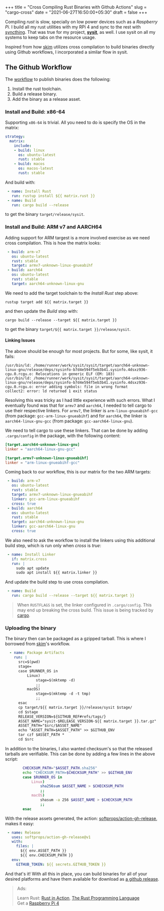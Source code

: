 +++
title = "Cross Compiling Rust Binaries with Github Actions"
slug = "cargo-cross"
date = "2021-06-27T16:50:00+05:30"
draft = false
+++

Compiling _rust_ is slow, specially on low power devices such as a
_Raspberry Pi_. I build all my rust utilities with my RPi 4 and sync to
the rest with [syncthing](https://syncthing.net/). That was true for
my project, [**sysit**](https://github.com/crodjer/sysit), as well. I
use sysit on all my systems to keep tabs on the resource usage.

Inspired from how [skim](https://github.com/lotabout/skim/blob/master/.github/workflows/publish-github.yml)
utilizes cross compilation to build binaries directly using Github
workflows, I incorporated a similar flow in sysit.

## The Github Workflow
The [workflow](https://github.com/crodjer/sysit/blob/v0.4.0/.github/workflows/release.yml#L39)
to publish binaries does the following:

1. Install the rust toolchain.
2. Build a release binary.
3. Add the binary as a release asset.


### Install and Build: x86-64
Supporting `x86-64` is trivial. All you need to do is specify the OS
in the matrix:

```yaml
strategy:
  matrix:
    include:
    - build: linux
      os: ubuntu-latest
      rust: stable
    - build: macos
      os: macos-latest
      rust: stable
```
And build with:
```yaml
 - name: Install Rust
   run: rustup install ${{ matrix.rust }}
 - name: Build
   run: cargo build --release
```
to get the binary `target/release/sysit`.

### Install and Build: ARM v7 and AARCH64
Adding support for ARM targest is a more involved exercise as we
need cross compilation. This is how the matrix looks:
```yaml
 - build: arm-v7
   os: ubuntu-latest
   rust: stable
   target: armv7-unknown-linux-gnueabihf
 - build: aarch64
   os: ubuntu-latest
   rust: stable
   target: aarch64-unknown-linux-gnu
```

We need to add the target toolchain to the _Install Rust_ step above:
```
rustup target add ${{ matrix.target }}
```
and then update the _Build_ step with:
```
cargo build --release --target ${{ matrix.target }}
```
to get the binary `target/${{ matrix.target }}/release/sysit`.

#### Linking Issues
The above should be enough for most projects. But for some, like
sysit, it fails:
```
/usr/bin/ld: /home/runner/work/sysit/sysit/target/aarch64-unknown-linux-gnu/release/deps/sysinfo-b7d4e594f5eb3b41.sysinfo.4dsxz936-cgu.0.rcgu.o: Relocations in generic ELF (EM: 183)
/usr/bin/ld: /home/runner/work/sysit/sysit/target/aarch64-unknown-linux-gnu/release/deps/sysinfo-b7d4e594f5eb3b41.sysinfo.4dsxz936-cgu.0.rcgu.o: error adding symbols: file in wrong format
collect2: error: ld returned 1 exit status
```

Resolving this was tricky as I had little experience with such errors.
What I eventually found was that for `armv7` and `aarch64`, I needed
to tell cargo to use their respective linkers. For `armv7`, the linker
is `arm-linux-gnueabihf-gcc` (from package: `gcc-arm-linux-gnueabihf`)
and for `aarch64`, the linker is `aarch64-linux-gnu-gcc` (from
package: `gcc-aarch64-linux-gnu`).

We need to tell cargo to use these linkers. That can be done by
adding `.cargo/config` in the package, with the following content:
```toml
[target.aarch64-unknown-linux-gnu]
linker = "aarch64-linux-gnu-gcc"

[target.armv7-unknown-linux-gnueabihf]
linker = "arm-linux-gnueabihf-gcc"
```

Coming back to our workflow, this is our matrix for the two ARM
targets:
```yaml
 - build: arm-v7
   os: ubuntu-latest
   rust: stable
   target: armv7-unknown-linux-gnueabihf
   linker: gcc-arm-linux-gnueabihf
   cross: true
 - build: aarch64
   os: ubuntu-latest
   rust: stable
   target: aarch64-unknown-linux-gnu
   linker: gcc-aarch64-linux-gnu
   cross: true
```
We also need to ask the workflow to install the linkers using this
additional build step, which is run only when _cross_ is _true_:
```yaml
 - name: Install Linker
   if: matrix.cross
   run: |
     sudo apt update
     sudo apt install ${{ matrix.linker }}
```
And update the build step to use cross compilation.
```yaml
 - name: Build
   run: cargo build --release --target ${{ matrix.target }}
```

> When `RUSTFLAGS` is set, the linker configured in `.cargo/config`.
> This may end up breaking the cross build. This issue is being
> tracked by [cargo](https://github.com/rust-lang/cargo/issues/7984).

### Uploading the binary
The binary then can be packaged as a gzipped tarball. This is where I
borrowed from [skim](https://github.com/softprops/action-gh-release)'s workflow.
```yaml
  - name: Package Artifacts
    run: |
      src=$(pwd)
      stage=
      case $RUNNER_OS in
          Linux)
              stage=$(mktemp -d)
              ;;
          macOS)
              stage=$(mktemp -d -t tmp)
              ;;
      esac
      cp target/${{ matrix.target }}/release/sysit $stage/
      cd $stage
      RELEASE_VERSION=${GITHUB_REF#refs/tags/}
      ASSET_NAME="sysit-$RELEASE_VERSION-${{ matrix.target }}.tar.gz"
      ASSET_PATH="$src/$ASSET_NAME"
      echo "ASSET_PATH=$ASSET_PATH" >> $GITHUB_ENV
      tar czf $ASSET_PATH *
      cd $src
```

In addition to the binaries, I also wanted checksum's so that the
released tarballs are verifiable. This can be done by adding a few
lines in the above script:
```bash
        CHECKSUM_PATH="$ASSET_PATH.sha256"
        echo "CHECKSUM_PATH=$CHECKSUM_PATH" >> $GITHUB_ENV
        case $RUNNER_OS in
            Linux)
                sha256sum $ASSET_NAME > $CHECKSUM_PATH
                ;;
            macOS)
                shasum -a 256 $ASSET_NAME > $CHECKSUM_PATH
                ;;
        esac
```
With the release assets generated, the action: [softprops/action-gh-release](https://github.com/softprops/action-gh-release),
makes it easy:
```yaml
 - name: Release
   uses: softprops/action-gh-release@v1
   with:
     files: |
       ${{ env.ASSET_PATH }}
       ${{ env.CHECKSUM_PATH }}
   env:
     GITHUB_TOKEN: ${{ secrets.GITHUB_TOKEN }}
```


And that's it! With all this in place, you can build binaries for all of your
desired platforms and have them available for download as
[a github release](https://github.com/crodjer/sysit/releases/latest).

> Ads:
>
> Learn Rust: [Rust in Action](https://amzn.to/2Uk7Ydz),
>[The Rust Programming Language](https://amzn.to/3etqiHQ)  
> Get a [Raspberry Pi 4](https://amzn.to/3ijRwlA)

